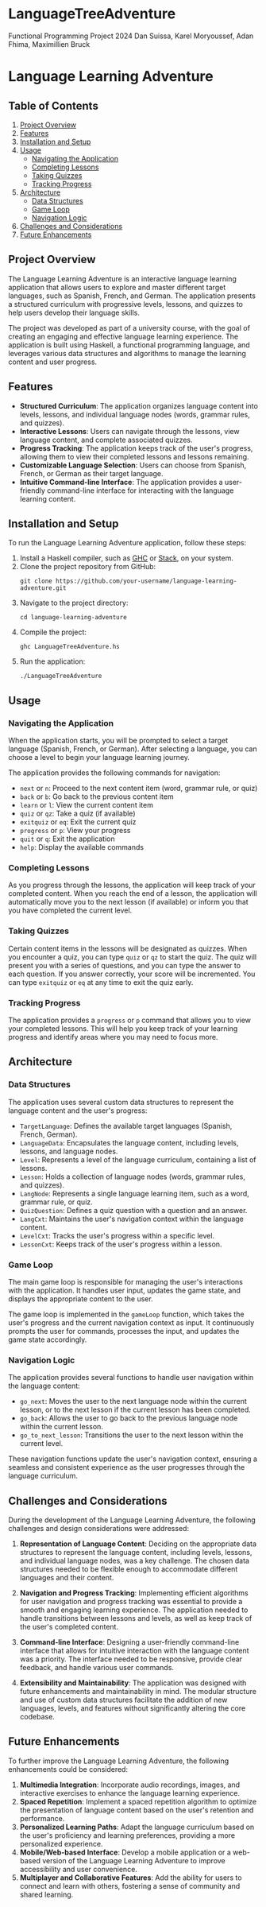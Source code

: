 # LanguageTreeAdventure
Functional Programming Project 2024
Dan Suissa, Karel Moryoussef, Adan Fhima, Maximillien Bruck

# Language Learning Adventure

## Table of Contents
1. [Project Overview](#project-overview)
2. [Features](#features)
3. [Installation and Setup](#installation-and-setup)
4. [Usage](#usage)
   - [Navigating the Application](#navigating-the-application)
   - [Completing Lessons](#completing-lessons)
   - [Taking Quizzes](#taking-quizzes)
   - [Tracking Progress](#tracking-progress)
5. [Architecture](#architecture)
   - [Data Structures](#data-structures)
   - [Game Loop](#game-loop)
   - [Navigation Logic](#navigation-logic)
6. [Challenges and Considerations](#challenges-and-considerations)
7. [Future Enhancements](#future-enhancements)

## Project Overview
The Language Learning Adventure is an interactive language learning application that allows users to explore and master different target languages, such as Spanish, French, and German. The application presents a structured curriculum with progressive levels, lessons, and quizzes to help users develop their language skills.

The project was developed as part of a university course, with the goal of creating an engaging and effective language learning experience. The application is built using Haskell, a functional programming language, and leverages various data structures and algorithms to manage the learning content and user progress.

## Features
- **Structured Curriculum**: The application organizes language content into levels, lessons, and individual language nodes (words, grammar rules, and quizzes).
- **Interactive Lessons**: Users can navigate through the lessons, view language content, and complete associated quizzes.
- **Progress Tracking**: The application keeps track of the user's progress, allowing them to view their completed lessons and lessons remaining.
- **Customizable Language Selection**: Users can choose from Spanish, French, or German as their target language.
- **Intuitive Command-line Interface**: The application provides a user-friendly command-line interface for interacting with the language learning content.

## Installation and Setup
To run the Language Learning Adventure application, follow these steps:

1. Install a Haskell compiler, such as [GHC](https://www.haskell.org/ghc/) or [Stack](https://docs.haskellstack.org/en/stable/README/), on your system.
2. Clone the project repository from GitHub:
   ```
   git clone https://github.com/your-username/language-learning-adventure.git
   ```
3. Navigate to the project directory:
   ```
   cd language-learning-adventure
   ```
4. Compile the project:
   ```
   ghc LanguageTreeAdventure.hs
   ```
5. Run the application:
   ```
   ./LanguageTreeAdventure
   ```

## Usage

### Navigating the Application
When the application starts, you will be prompted to select a target language (Spanish, French, or German). After selecting a language, you can choose a level to begin your language learning journey.

The application provides the following commands for navigation:
- `next` or `n`: Proceed to the next content item (word, grammar rule, or quiz)
- `back` or `b`: Go back to the previous content item
- `learn` or `l`: View the current content item
- `quiz` or `qz`: Take a quiz (if available)
- `exitquiz` or `eq`: Exit the current quiz
- `progress` or `p`: View your progress
- `quit` or `q`: Exit the application
- `help`: Display the available commands

### Completing Lessons
As you progress through the lessons, the application will keep track of your completed content. When you reach the end of a lesson, the application will automatically move you to the next lesson (if available) or inform you that you have completed the current level.

### Taking Quizzes
Certain content items in the lessons will be designated as quizzes. When you encounter a quiz, you can type `quiz` or `qz` to start the quiz. The quiz will present you with a series of questions, and you can type the answer to each question. If you answer correctly, your score will be incremented. You can type `exitquiz` or `eq` at any time to exit the quiz early.

### Tracking Progress
The application provides a `progress` or `p` command that allows you to view your completed lessons. This will help you keep track of your learning progress and identify areas where you may need to focus more.

## Architecture

### Data Structures
The application uses several custom data structures to represent the language content and the user's progress:

- `TargetLanguage`: Defines the available target languages (Spanish, French, German).
- `LanguageData`: Encapsulates the language content, including levels, lessons, and language nodes.
- `Level`: Represents a level of the language curriculum, containing a list of lessons.
- `Lesson`: Holds a collection of language nodes (words, grammar rules, and quizzes).
- `LangNode`: Represents a single language learning item, such as a word, grammar rule, or quiz.
- `QuizQuestion`: Defines a quiz question with a question and an answer.
- `LangCxt`: Maintains the user's navigation context within the language content.
- `LevelCxt`: Tracks the user's progress within a specific level.
- `LessonCxt`: Keeps track of the user's progress within a lesson.

### Game Loop
The main game loop is responsible for managing the user's interactions with the application. It handles user input, updates the game state, and displays the appropriate content to the user.

The game loop is implemented in the `gameLoop` function, which takes the user's progress and the current navigation context as input. It continuously prompts the user for commands, processes the input, and updates the game state accordingly.

### Navigation Logic
The application provides several functions to handle user navigation within the language content:

- `go_next`: Moves the user to the next language node within the current lesson, or to the next lesson if the current lesson has been completed.
- `go_back`: Allows the user to go back to the previous language node within the current lesson.
- `go_to_next_lesson`: Transitions the user to the next lesson within the current level.

These navigation functions update the user's navigation context, ensuring a seamless and consistent experience as the user progresses through the language curriculum.

## Challenges and Considerations
During the development of the Language Learning Adventure, the following challenges and design considerations were addressed:

1. **Representation of Language Content**: Deciding on the appropriate data structures to represent the language content, including levels, lessons, and individual language nodes, was a key challenge. The chosen data structures needed to be flexible enough to accommodate different languages and their content.

2. **Navigation and Progress Tracking**: Implementing efficient algorithms for user navigation and progress tracking was essential to provide a smooth and engaging learning experience. The application needed to handle transitions between lessons and levels, as well as keep track of the user's completed content.

3. **Command-line Interface**: Designing a user-friendly command-line interface that allows for intuitive interaction with the language content was a priority. The interface needed to be responsive, provide clear feedback, and handle various user commands.

4. **Extensibility and Maintainability**: The application was designed with future enhancements and maintainability in mind. The modular structure and use of custom data structures facilitate the addition of new languages, levels, and features without significantly altering the core codebase.

## Future Enhancements
To further improve the Language Learning Adventure, the following enhancements could be considered:

1. **Multimedia Integration**: Incorporate audio recordings, images, and interactive exercises to enhance the language learning experience.
2. **Spaced Repetition**: Implement a spaced repetition algorithm to optimize the presentation of language content based on the user's retention and performance.
3. **Personalized Learning Paths**: Adapt the language curriculum based on the user's proficiency and learning preferences, providing a more personalized experience.
4. **Mobile/Web-based Interface**: Develop a mobile application or a web-based version of the Language Learning Adventure to improve accessibility and user convenience.
5. **Multiplayer and Collaborative Features**: Add the ability for users to connect and learn with others, fostering a sense of community and shared learning.

